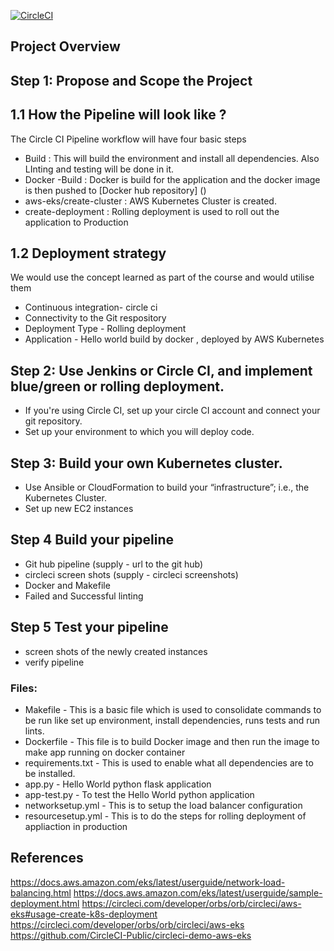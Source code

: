 [![CircleCI](https://dl.circleci.com/status-badge/img/gh/KapilsRepo/Capstone-proj5/tree/main.svg?style=svg)](https://dl.circleci.com/status-badge/redirect/gh/KapilsRepo/Capstone-proj5/tree/main)
      

## Project Overview

## Step 1: Propose and Scope the Project

## 1.1 How the Pipeline will look like ?

The Circle CI Pipeline workflow will have four basic steps
* Build : This will build the environment and install all dependencies. Also LInting and testing will be done in it.
* Docker -Build : Docker is build for the application and the docker image is then pushed to [Docker hub repository] ()
* aws-eks/create-cluster : AWS Kubernetes Cluster is created.
* create-deployment : Rolling deployment is used to roll out the application to Production

## 1.2 Deployment strategy

We would use the concept learned as part of the course and would utilise them 

- Continuous integration- circle ci 
- Connectivity to the Git respository
- Deployment Type - Rolling deployment
- Application - Hello world build by docker , deployed by AWS Kubernetes

## Step 2: Use Jenkins or Circle CI, and implement blue/green or rolling deployment.

- If you're using Circle CI, set up your circle CI account and connect your git repository.
- Set up your environment to which you will deploy code.

## Step 3: Build your own Kubernetes cluster.

- Use Ansible or CloudFormation to build your “infrastructure”; i.e., the Kubernetes Cluster.
- Set up new EC2 instances

## Step 4 Build your pipeline

- Git hub pipeline (supply - url to the git hub)
- circleci screen shots (supply - circleci screenshots)
- Docker and Makefile
- Failed and Successful linting

## Step 5 Test your pipeline
- screen shots of the newly created instances
- verify pipeline


### Files:
*	Makefile - This is a basic file which is used to consolidate commands to be run like set up environment, install dependencies, runs tests and run lints.
*	Dockerfile - This file is to build Docker image and then run the image to make app running on docker container
*	requirements.txt - This is used to enable what all dependencies are to be installed.
*	app.py - Hello World python flask application
*	app-test.py - To test the Hello World python application 
*	networksetup.yml - This is to setup the load balancer configuration
*	resourcesetup.yml - This is to do the steps for rolling deployment of appliaction in production

## References
https://docs.aws.amazon.com/eks/latest/userguide/network-load-balancing.html
https://docs.aws.amazon.com/eks/latest/userguide/sample-deployment.html
https://circleci.com/developer/orbs/orb/circleci/aws-eks#usage-create-k8s-deployment
https://circleci.com/developer/orbs/orb/circleci/aws-eks
https://github.com/CircleCI-Public/circleci-demo-aws-eks
